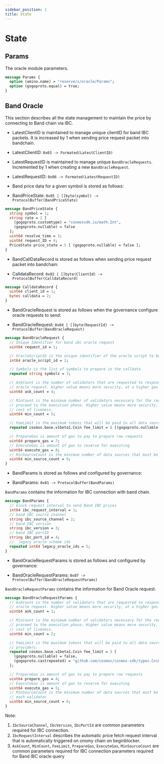 ```yaml
---
sidebar_position: 1
title: State
---
```


# State

## Params
The oracle module parameters. 
```protobuf
message Params {
  option (amino.name) = "reserve/x/oracle/Params";
  option (gogoproto.equal) = true;
}
```

## Band Oracle

This section describes all the state management to maintain the price by connecting to Band chain via IBC.

- LatestClientID is maintained to manage unique clientID for band IBC packets. It is increased by 1 when sending price request packet into bandchain.

* LatestClientID: `0x03 -> Formated(LatestClientID)`

- LatestRequestID is maintained to manage unique `BandOracleRequests`. Incremented by 1 when creating a new `BandOracleRequest`.

* LatestRequestID: `0x06 -> Formated(LatestRequestID)`

- Band price data for a given symbol is stored as follows:

* BandPriceState: `0x05 | []byte(symbol) -> ProtocolBuffer(BandPriceState)`

```protobuf
message BandPriceState {
  string symbol = 1;
  string rate = 2 [
    (gogoproto.customtype) = "cosmossdk.io/math.Int",
    (gogoproto.nullable) = false
  ];
  uint64 resolve_time = 3;
  uint64 request_ID = 4;
  PriceState price_state = 5 [ (gogoproto.nullable) = false ];
}
```

- BandCallDataRecord is stored as follows when sending price request packet into bandchain:

* CalldataRecord: `0x02 | []byte(ClientId) -> ProtocolBuffer(CalldataRecord)`

```protobuf
message CalldataRecord {
  uint64 client_id = 1;
  bytes calldata = 2;
}
```

- BandOracleRequest is stored as follows when the governance configure oracle requests to send:

* BandOracleRequest: `0x04 | []byte(RequestId) -> ProtocolBuffer(BandOracleRequest)`

```protobuf
message BandOracleRequest {
  // Unique Identifier for band ibc oracle request
  uint64 request_id = 1;

  // OracleScriptID is the unique identifier of the oracle script to be executed.
  int64 oracle_script_id = 2;

  // Symbols is the list of symbols to prepare in the calldata
  repeated string symbols = 3;

  // AskCount is the number of validators that are requested to respond to this
  // oracle request. Higher value means more security, at a higher gas cost.
  uint64 ask_count = 4;

  // MinCount is the minimum number of validators necessary for the request to
  // proceed to the execution phase. Higher value means more security, at the
  // cost of liveness.
  uint64 min_count = 5;

  // FeeLimit is the maximum tokens that will be paid to all data source providers.
  repeated cosmos.base.v1beta1.Coin fee_limit = 6 [(gogoproto.nullable) = false, (gogoproto.castrepeated) = "github.com/cosmos/cosmos-sdk/types.Coins"];

  // PrepareGas is amount of gas to pay to prepare raw requests
  uint64 prepare_gas = 7;
  // ExecuteGas is amount of gas to reserve for executing
  uint64 execute_gas = 8;
  // MinSourceCount is the minimum number of data sources that must be used by each validator
  uint64 min_source_count = 9;
}
```

- BandParams is stored as follows and configured by governance:

* BandParams: `0x01 -> ProtocolBuffer(BandParams)`

`BandParams` contains the information for IBC connection with band chain.

```protobuf
message BandParams {
  // block request interval to send Band IBC prices
  int64 ibc_request_interval = 1;
  // band IBC source channel
  string ibc_source_channel = 2;
  // band IBC version
  string ibc_version = 3;
  // band IBC portID
  string ibc_port_id = 4;
  //  legacy oracle scheme ids
  repeated int64 legacy_oracle_ids = 5;
}
```

- BandOracleRequestParams is stored as follows and configured by governance:

* BandOracleRequestParams: `0x07 -> ProtocolBuffer(BandOracleRequestParams)`

`BandOracleRequestParams` contains the information for Band Oracle request.

```protobuf
message BandOracleRequestParams {
  // AskCount is the number of validators that are requested to respond to this
  // oracle request. Higher value means more security, at a higher gas cost.
  uint64 ask_count = 1;

  // MinCount is the minimum number of validators necessary for the request to
  // proceed to the execution phase. Higher value means more security, at the
  // cost of liveness.
  uint64 min_count = 2;

  // FeeLimit is the maximum tokens that will be paid to all data source
  // providers.
  repeated cosmos.base.v1beta1.Coin fee_limit = 3 [
    (gogoproto.nullable) = false,
    (gogoproto.castrepeated) = "github.com/cosmos/cosmos-sdk/types.Coins"
  ];

  // PrepareGas is amount of gas to pay to prepare raw requests
  uint64 prepare_gas = 4;
  // ExecuteGas is amount of gas to reserve for executing
  uint64 execute_gas = 5;
  // MinSourceCount is the minimum number of data sources that must be used by
  // each validator
  uint64 min_source_count = 6;
}
```

Note:

1. `IbcSourceChannel`, `IbcVersion`, `IbcPortId` are common parameters required for IBC connection.
2. `IbcRequestInterval` describes the automatic price fetch request interval that is automatically triggered on onomy chain on beginblocker.
3. `AskCount`, `MinCount`, `FeeLimit`, `PrepareGas`, `ExecuteGas`, `MinSourceCount` are common parameters required for IBC connection parameters required for Band IBC oracle query
